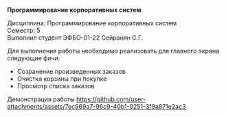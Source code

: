 **Программирование корпоративных систем**

Дисциплина: Программирование корпоративных систем<br>
Семестр: 5<br>
Выполнил студент ЭФБО-01-22 Сейранян С.Г.<br>

Для выполнения работы необходимо реализовать для главного экрана следующие фичи:
- Созранение произведенных заказов
- Очистка корзины при покупке
- Просмотр списка заказов


Демонстрация работы
https://github.com/user-attachments/assets/7ec969a7-96c9-40b1-9251-3f9a871e2ac3


